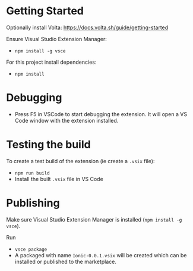 # Getting Started

Optionally install Volta: https://docs.volta.sh/guide/getting-started

Ensure Visual Studio Extension Manager:

- `npm install -g vsce`

For this project install dependencies:

- `npm install`

# Debugging

- Press F5 in VSCode to start debugging the extension. It will open a VS Code window with the extension installed.

# Testing the build

To create a test build of the extension (ie create a `.vsix` file):

- `npm run build`
- Install the built `.vsix` file in VS Code

# Publishing

Make sure Visual Studio Extension Manager is installed (`npm install -g vsce`).

Run

- `vsce package`
- A packaged with name `Ionic-0.0.1.vsix` will be created which can be installed or published to the marketplace.

